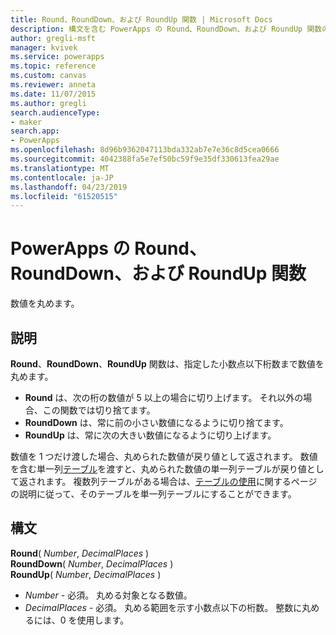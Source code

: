 ```yaml
---
title: Round、RoundDown、および RoundUp 関数 | Microsoft Docs
description: 構文を含む PowerApps の Round、RoundDown、および RoundUp 関数の参照情報
author: gregli-msft
manager: kvivek
ms.service: powerapps
ms.topic: reference
ms.custom: canvas
ms.reviewer: anneta
ms.date: 11/07/2015
ms.author: gregli
search.audienceType:
- maker
search.app:
- PowerApps
ms.openlocfilehash: 8d96b9362047113bda332ab7e7e36c8d5cea0666
ms.sourcegitcommit: 4042388fa5e7ef50bc59f9e35df330613fea29ae
ms.translationtype: MT
ms.contentlocale: ja-JP
ms.lasthandoff: 04/23/2019
ms.locfileid: "61520515"
---
```

# <a name="round-rounddown-and-roundup-functions-in-powerapps"></a>PowerApps の Round、RoundDown、および RoundUp 関数
数値を丸めます。

## <a name="description"></a>説明
**Round**、**RoundDown**、**RoundUp** 関数は、指定した小数点以下桁数まで数値を丸めます。

* **Round** は、次の桁の数値が 5 以上の場合に切り上げます。 それ以外の場合、この関数では切り捨てます。
* **RoundDown** は、常に前の小さい数値になるように切り捨てます。
* **RoundUp** は、常に次の大きい数値になるように切り上げます。

数値を 1 つだけ渡した場合、丸められた数値が戻り値として返されます。  数値を含む単一列[テーブル](../working-with-tables.md)を渡すと、丸められた数値の単一列テーブルが戻り値として返されます。 複数列テーブルがある場合は、[テーブルの使用](../working-with-tables.md)に関するページの説明に従って、そのテーブルを単一列テーブルにすることができます。

## <a name="syntax"></a>構文
**Round**( *Number*, *DecimalPlaces* )<br>**RoundDown**( *Number*, *DecimalPlaces* )<br>**RoundUp**( *Number*, *DecimalPlaces* )

* *Number* - 必須。 丸める対象となる数値。
* *DecimalPlaces* - 必須。  丸める範囲を示す小数点以下の桁数。  整数に丸めるには、0 を使用します。  

